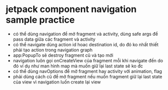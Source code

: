 # jetpack component navigation sample practice
- có thể dùng navigation để mở fragment và activity, dùng safe args để pass data giữa các fragment và activity
- có thể navigate dùng action id hoac destination id, do đó ko nhất thiết phải tạo action trong navigation graph
- app:PopupTo sẽ destroy fragment cũ và tạo mới
- navigation luôn gọi onCreateView của fragment mỗi khi navigate đến do đó ví dụ như man hình map mà muốn giữ lại last state sẽ ko đc
- có thể dùng navOptions để mở fragment hay activity với animation, flag
- phải dùng cách cũ để mở fragment nếu muốn fragment giữ lại last state của view vì navigation luốn create lại view

